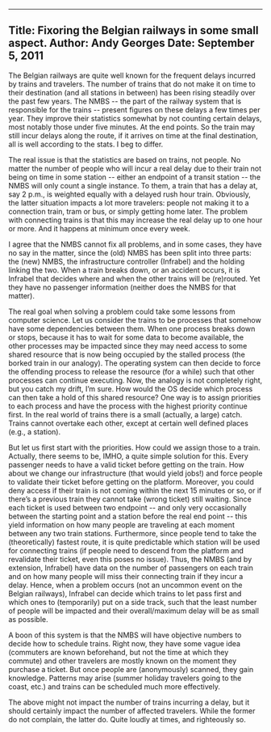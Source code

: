 -----
Title:  Fixoring the Belgian railways in some small aspect.
Author: Andy Georges
Date: September 5, 2011
-----







The Belgian railways are quite well known for the frequent delays
incurred by trains and travelers. The number of trains that do not make
it on time to their destination (and all stations in between) has been
rising steadily over the past few years. The NMBS -- the part of the
railway system that is responsible for the trains -- present figures on
these delays a few times per year. They improve their statistics
somewhat by not counting certain delays, most notably those under five
minutes. At the end points. So the train may still incur delays along
the route, if it arrives on time at the final destination, all is well
according to the stats. I beg to differ.


The real issue is that the statistics are based on trains, not people.
No matter the number of people who will incur a real delay due to their
train not being on time in some station -- either an endpoint of a
transit station -- the NMBS will only count a single instance. To them,
a train that has a delay at, say 2 p.m., is weighted equally with a
delayed rush hour train. Obviously, the latter situation impacts a lot
more travelers: people not making it to a connection train, tram or bus,
or simply getting home later. The problem with connecting trains is that
this may increase the real delay up to one hour or more. And it happens
at minimum once every week.


I agree that the NMBS cannot fix all problems, and in some cases, they
have no say in the matter, since the (old) NMBS has been split into
three parts: the (new) NMBS, the infrastructure controller (Infrabel)
and the holding linking the two. When a train breaks down, or an
accident occurs, it is Infrabel that decides where and when the other
trains will be (re)routed. Yet they have no passenger information
(neither does the NMBS for that matter).


The real goal when solving a problem could take some lessons from
computer science. Let us consider the trains to be processes that
somehow have some dependencies between them. When one process breaks
down or stops, because it has to wait for some data to become available,
the other processes may be impacted since they may need access to some
shared resource that is now being occupied by the stalled process (the
borked train in our analogy). The operating system can then decide to
force the offending process to release the resource (for a while) such
that other processes can continue executing. Now, the analogy is not
completely right, but you catch my drift, I’m sure. How would the OS
decide which process can then take a hold of this shared resource? One
way is to assign priorities to each process and have the process with
the highest priority continue first. In the real world of trains there
is a small (actually, a large) catch. Trains cannot overtake each other,
except at certain well defined places (e.g., a station).


But let us first start with the priorities. How could we assign those to
a train. Actually, there seems to be, IMHO, a quite simple solution for
this. Every passenger needs to have a valid ticket before getting on the
train. How about we change our infrastructure (that would yield jobs!)
and force people to validate their ticket before getting on the
platform. Moreover, you could deny access if their train is not coming
within the next 15 minutes or so, or if there’s a previous train they
cannot take (wrong ticket) still waiting. Since each ticket is used
between two endpoint -- and only very occasionally between the starting
point and a station before the real end point -- this yield information
on how many people are traveling at each moment between any two train
stations. Furthermore, since people tend to take the (theoretically)
fastest route, it is quite predictable which station will be used for
connecting trains (if people need to descend from the platform and
revalidate their ticket, even this poses no issue). Thus, the NMBS (and
by extension, Infrabel) have data on the number of passengers on each
train and on how many people will miss their connecting train if they
incur a delay. Hence, when a problem occurs (not an uncommon event on
the Belgian railways), Infrabel can decide which trains to let pass
first and which ones to (temporarily) put on a side track, such that the
least number of people will be impacted and their overall/maximum delay
will be as small as possible.


A boon of this system is that the NMBS will have objective numbers to
decide how to schedule trains. Right now, they have some vague idea
(commuters are known beforehand, but not the time at which they commute)
and other travelers are mostly known on the moment they purchase a
ticket. But once people are (anonymously) scanned, they gain knowledge.
Patterns may arise (summer holiday travelers going to the coast, etc.)
and trains can be scheduled much more effectively.


The above might not impact the number of trains incurring a delay, but
it should certainly impact the number of affected travelers. While the
former do not complain, the latter do. Quite loudly at times, and
righteously so.
